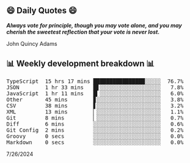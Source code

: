 ## 😄 Daily Quotes 😄

_**Always vote for principle, though you may vote alone, and you may cherish the sweetest reflection that your vote is never lost.**_

John Quincy Adams



## 📊 Weekly development breakdown 📊

<pre>TypeScript  15 hrs 17 mins ████████████████░░░░░  76.7%
JSON        1 hr 33 mins   █▋░░░░░░░░░░░░░░░░░░░   7.8%
JavaScript  1 hr 11 mins   █▎░░░░░░░░░░░░░░░░░░░   6.0%
Other       45 mins        ▊░░░░░░░░░░░░░░░░░░░░   3.8%
CSV         38 mins        ▋░░░░░░░░░░░░░░░░░░░░   3.2%
XML         13 mins        ▏░░░░░░░░░░░░░░░░░░░░   1.1%
Git         8 mins         ▏░░░░░░░░░░░░░░░░░░░░   0.7%
Diff        6 mins         ░░░░░░░░░░░░░░░░░░░░░   0.6%
Git Config  2 mins         ░░░░░░░░░░░░░░░░░░░░░   0.2%
Groovy      0 secs         ░░░░░░░░░░░░░░░░░░░░░   0.0%
Markdown    0 secs         ░░░░░░░░░░░░░░░░░░░░░   0.0%</pre>

7/26/2024